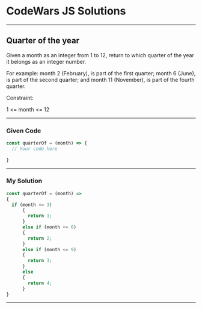 # CodeWars JS Solutions

---

## Quarter of the year

Given a month as an integer from 1 to 12, return to which quarter of the year it belongs as an integer number.

For example: month 2 (February), is part of the first quarter; month 6 (June), is part of the second quarter; and month 11 (November), is part of the fourth quarter.

Constraint:

1 <= month <= 12

---

### Given Code


```js
const quarterOf = (month) => {
  // Your code here
  
}
```

---

### My Solution 


```js
const quarterOf = (month) => 
{
  if (month <= 3)
      {
        return 1;
      } 
      else if (month <= 6) 
      {
        return 2;
      } 
      else if (month <= 9) 
      {
        return 3;
      } 
      else 
      {
        return 4;
      }
}

```


---
